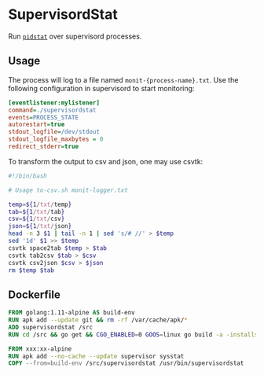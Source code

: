 # SupervisordStat

Run [`pidstat`](http://sebastien.godard.pagesperso-orange.fr/man_pidstat.html) over supervisord processes. 

## Usage

The process will log to a file named `monit-{process-name}.txt`. 
Use the following configuration in supervisord to start monitoring:

```ini
[eventlistener:mylistener]
command=./supervisordstat
events=PROCESS_STATE
autorestart=true
stdout_logfile=/dev/stdout
stdout_logfile_maxbytes = 0
redirect_stderr=true
```

To transform the output to csv and json, one may use csvtk:

```bash
#!/bin/bash

# Usage to-csv.sh monit-logger.txt

temp=${1/txt/temp}
tab=${1/txt/tab}
csv=${1/txt/csv}
json=${1/txt/json}
head -n 3 $1 | tail -n 1 | sed 's/# //' > $temp
sed '1d' $1 >> $temp
csvtk space2tab $temp > $tab
csvtk tab2csv $tab > $csv
csvtk csv2json $csv > $json
rm $temp $tab
```

## Dockerfile

```dockerfile
FROM golang:1.11-alpine AS build-env
RUN apk add --update git && rm -rf /var/cache/apk/*
ADD supervisordstat /src
RUN cd /src && go get && CGO_ENABLED=0 GOOS=linux go build -a -installsuffix cgo -o supervisordstat .

FROM xxx:xx-alpine
RUN apk add --no-cache --update supervisor sysstat
COPY --from=build-env /src/supervisordstat /usr/bin/supervisordstat
```
